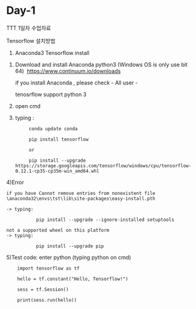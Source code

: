 # Day-1

TTT 1일차 수업자료

Tensorflow 설치방법

1. Anaconda3 Tensorflow install

 1) Download and install Anaconda python3 (Windows OS is only use bit 64)  https://www.continuum.io/downloads
   
    if you install Anaconda , please check - All user -
    
    tenosrflow support python 3
 
 2) open cmd
 
 3) typing : 
 
             conda update conda
             
             pip install tensorflow 
             
             or
             
             pip install --upgrade https://storage.googleapis.com/tensorflow/windows/cpu/tensorflow-0.12.1-cp35-cp35m-win_amd64.whl
 
 
 4)Error
 
    if you have Cannot remove entries from nonexistent file \anaconda32\envs\tst\lib\site-packages\easy-install.pth
    
    -> typing:
    
               pip install --upgrade --ignore-installed setuptools
    
    not a supported wheel on this platform
    -> typing:
    
               pip install --upgrade pip
  5)Test
  code: enter python (typing python on cmd)
  
        import tensorflow as tf
        
        hello = tf.constant("Hello, Tensorflow!")
        
        sess = tf.Session()
        
        print(sess.run(hello))
        
        
